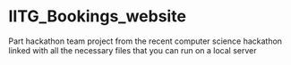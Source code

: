 # IITG_Bookings_website


Part hackathon team project from the recent computer science hackathon linked with all the necessary files that you can run on a local server

